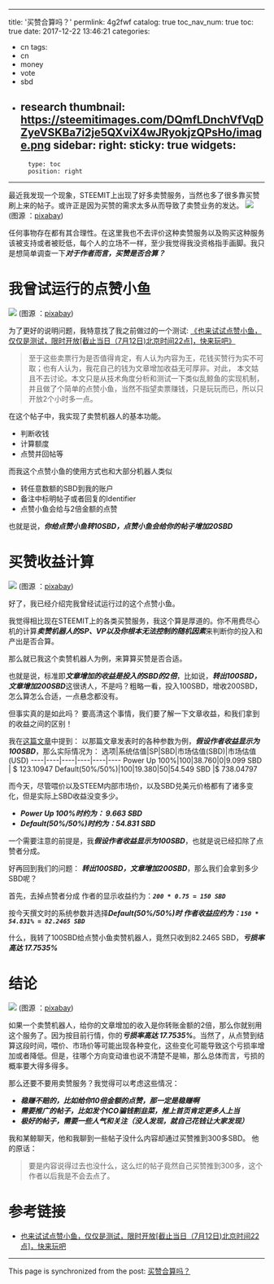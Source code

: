 
---
title: '买赞合算吗？'
permlink: 4g2fwf
catalog: true
toc_nav_num: true
toc: true
date: 2017-12-22 13:46:21
categories:
- cn
tags:
- cn
- money
- vote
- sbd
- research
thumbnail: https://steemitimages.com/DQmfLDnchVfVqDZyeVSKBa7i2je5QXviX4wJRyokjzQPsHo/image.png
sidebar:
    right:
        sticky: true
widgets:
    -
        type: toc
        position: right
---


最近我发现一个现象，STEEMIT上出现了好多卖赞服务，当然也多了很多靠买赞刷上来的帖子。或许正是因为买赞的需求太多从而导致了卖赞业务的发达。
![](https://steemitimages.com/DQmfLDnchVfVqDZyeVSKBa7i2je5QXviX4wJRyokjzQPsHo/image.png)
(图源 ：[pixabay](https://pixabay.com))

任何事物存在都有其合理性。在这里我也不去评价这种卖赞服务以及购买这种服务该被支持或者被贬低，每个人的立场不一样，至少我觉得我没资格指手画脚。我只是想简单调查一下***对于作者而言，买赞是否合算？***


# 我曾试运行的点赞小鱼

![](https://steemitimages.com/DQmXijsEQD3wf66hpE4XJm3pt3x6qRMHG9SEg2vdmrvNkXs/image.png)
(图源 ：[pixabay](https://pixabay.com))

为了更好的说明问题，我特意找了我之前做过的一个测试: 
[《也来试试点赞小鱼，仅仅是测试，限时开放[截止当日（7月12日)北京时间22点]，快来玩吧》](https://steemit.com/cn/@oflyhigh/7-12-22)

>至于这些卖票行为是否值得肯定，有人认为内容为王，花钱买赞行为实不可取；也有人认为，我花自己的钱为文章增加收益无可厚非。对此， 本文姑且不去讨论。本文只是从技术角度分析和测试一下类似乱鲸鱼的实现机制，并且做了个简单的点赞小鱼，当然不指望卖票赚钱，只是玩玩而已，所以只开放2个小时多一点。

在这个帖子中，我实现了卖赞机器人的基本功能。
* 判断收钱
* 计算额度
* 点赞并回帖等

而我这个点赞小鱼的使用方式也和大部分机器人类似
* 转任意数额的SBD到我的账户
* 备注中标明帖子或者回复的Identifier
* 点赞小鱼会给与2倍金额的点赞

也就是说，***你给点赞小鱼转10SBD，点赞小鱼会给你的帖子增加20SBD***

# 买赞收益计算

![](https://steemitimages.com/DQmfVk5iTzHsQaz9kGJv3gsNkkH8D54UKtZnYL6Vud5Xt5q/image.png)
(图源 ：[pixabay](https://pixabay.com))

好了，我已经介绍完我曾经试运行过的这个点赞小鱼。

我觉得相比现在STEEMIT上的各类买赞服务，我这个算是厚道的。你不用费尽心机的计算***卖赞机器人的SP、VP以及你根本无法控制的随机因素***来判断你的投入和产出是否合算。

那么就已我这个卖赞机器人为例，来算算买赞是否合适。

也就是说，标准即***文章增加的收益是投入的SBD的2倍***，比如说，***转出100SBD，文章增加200SBD***这很诱人，不是吗？粗略一看，投入100SBD，增收200SBD，怎么算怎么合适，一点悬念都没有。

但事实真的是如此吗？
要高清这个事情，我们要了解一下文章收益，和我们拿到的收益之间的区别！

我在[这篇文章](https://steemit.com/cn/@oflyhigh/steem-power-up-100)中提到：
以那篇文章发表时的各种参数为例，***假设作者收益显示为100SBD***，那么实际情况为：
选项|系统估值|SP|SBD|市场估值(SBD)|市场估值(USD)
----|----|----|----|----|----
Power Up 100%|100|38.760|0|9.099 SBD | $ 123.10947
Default(50%/50%)|100|19.380|50|54.549 SBD |$ 738.04797

而今天，尽管喂价以及STEEM内部市场价，以及SBD兑美元价格都有了诸多变化，但是实际上SBD收益没变多少。
* ***Power Up 100%时约为： 9.663 SBD***
* ***Default(50%/50%)时约为：54.831 SBD***

一个需要注意的前提是，我***假设作者收益显示为100SBD***，也就是说已经扣除了点赞者分成。

好再回到我们的问题：
***转出100SBD，文章增加200SBD***，那么我们会拿到多少SBD呢？

首先，去掉点赞者分成
作者的显示收益约为：***`200 * 0.75 = 150 SBD`***

按今天撰文时的系统参数并选择***Default(50%/50%)***时
作者收益应约为：***`150 * 54.831% = 82.2465 SBD`***

什么，我转了100SBD给点赞小鱼卖赞机器人，竟然只收到82.2465 SBD，***亏损率高达 17.7535%***

# 结论

![](https://steemitimages.com/DQmRqjvXF3fJU3d8iaN8fk6nunz7MPcRZbyzTfVudie6xQJ/image.png)
(图源 ：[pixabay](https://pixabay.com))

如果一个卖赞机器人，给你的文章增加的收入是你转账金额的2倍，那么你就别用这个服务了。因为按目前行情，你的***亏损率高达 17.7535%***。当然了，从点赞到结算这段时间，喂价、市场价等可能出现各种变化，这些变化可能导致这个亏损率增加或者降低。但是，往哪个方向变动谁也说不清楚不是嘛，那么总体而言，亏损的概率要大得多得多。

那么还要不要用卖赞服务？我觉得可以考虑这些情况：
* ***稳赚不赔的，比如给你10倍金额的点赞，那一定是稳赚啊***
* ***需要推广的帖子，比如发个ICO骗钱割韭菜，推上首页肯定更多人上当***
* ***极好的帖子，需要一些人气和关注（没人发现，就自己花钱让大家发现）***

我和某鲸聊天，他和我聊到一些帖子没什么内容却通过买赞推到300多SBD。
他的原话：
>要是内容说得过去也没什么，这么烂的帖子竟然自己买赞推到300多，这个作者以后我是不会去点了。

# 参考链接
* [也来试试点赞小鱼，仅仅是测试，限时开放[截止当日（7月12日)北京时间22点]，快来玩吧](https://steemit.com/cn/@oflyhigh/7-12-22)

- - -

This page is synchronized from the post: [买赞合算吗？](https://steemit.com/@oflyhigh/4g2fwf)
